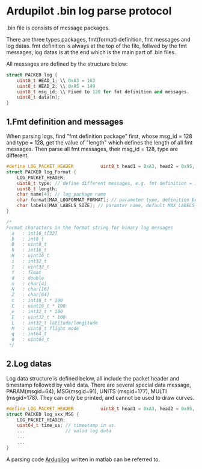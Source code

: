 # Ardupilot .bin log parse protocol

.bin file is consists of message packages.

There are three types packages, fmt(format) definition, fmt messages and log datas.
fmt definition is always at the top of the file, follwed by the fmt messages,
log datas is at the end which is the main part of .bin files.

All messages are defined by the structure below:

``` C++
struct PACKED log {
    uint8_t HEAD_1; \\ 0xA3 = 163
    uint8_t HEAD_2; \\ 0x95 = 149
    uint8_t msg_id; \\ Fixed to 128 for fmt definition and messages.
    uint8_t data[n];
}
```


## 1.Fmt definition and messages

When parsing logs, find "fmt definition package" first, whose msg_id = 128 and type = 128, get the value of "length" which defines the length of all fmt messages.
Then parse all fmt messages, their msg_id = 128, type are different.

``` C++
#define LOG_PACKET_HEADER	       uint8_t head1 = 0xA3, head2 = 0x95, msgid=128;
struct PACKED log_Format {
    LOG_PACKET_HEADER;
    uint8_t type; // define different messages, e.g. fmt definition = 128, PIDR = 188, .
    uint8_t length;
    char name[4]; // log package name
    char format[MAX_LOGFORMAT_FORMAT]; // parameter type, definition below, default MAX_LOGFORMAT_FORMAT = 16
    char labels[MAX_LABELS_SIZE]; // paramter name, default MAX_LABELS_SIZE = 64
}

/*
Format characters in the format string for binary log messages
  a   : int16_t[32]
  b   : int8_t
  B   : uint8_t
  h   : int16_t
  H   : uint16_t
  i   : int32_t
  I   : uint32_t
  f   : float
  d   : double
  n   : char[4]
  N   : char[16]
  Z   : char[64]
  c   : int16_t * 100
  C   : uint16_t * 100
  e   : int32_t * 100
  E   : uint32_t * 100
  L   : int32_t latitude/longitude
  M   : uint8_t flight mode
  q   : int64_t
  Q   : uint64_t
 */

```


## 2.Log datas

Log data structure is defined below, all include the packet header and timestamp followed by valid data.
There are several special data message, PARAM(msgid=64), MSG(msgid=91), UNITS (msgid=177), MULTI (msgid=178).
They can only be printed, and cannot be used to draw curves.

``` C++
#define LOG_PACKET_HEADER	       uint8_t head1 = 0xA3, head2 = 0x95, msgid=128;
struct PACKED log_xxx_MSG {
    LOG_PACKET_HEADER;
    uint64_t time_us; // timestamp in us.
    ...               // valid log data
    ...
    ...
}

```

A parsing code [Ardupilog](https://github.com/Georacer/ardupilog) written in matlab can be referred to.


